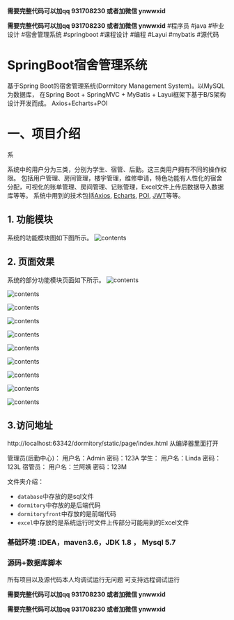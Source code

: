 **需要完整代码可以加qq  931708230 或者加微信 ynwwxid**

**需要完整代码可以加qq  931708230 或者加微信  ynwwxid**
#程序员 #java #毕业设计 #宿舍管理系统 #springboot #课程设计 #编程 #Layui #mybatis #源代码
# SpringBoot宿舍管理系统

基于Spring Boot的宿舍管理系统(Dormitory Management System)。以MySQL为数据库，
在Spring Boot + SpringMVC + MyBatis + Layui框架下基于B/S架构设计开发而成。
Axios+Echarts+POI


# 一、项目介绍
系

系统中的用户分为三类，分别为学生、宿管、后勤。这三类用户拥有不同的操作权限。
包括用户管理、房间管理，楼宇管理，维修申请，特色功能有人性化的宿舍分配，可视化的账单管理、房间管理、记账管理，Excel文件上传后数据导入数据库等等。
系统中用到的技术包括[Axios](http://www.axios-js.com/zh-cn/docs/), [Echarts](https://echarts.apache.org/zh/index.html), [POI](https://poi.apache.org/), [JWT](https://jwt.io/)等等。

## 1. 功能模块
系统的功能模块图如下图所示。
![contents](./picture/picture11.png)


##  2. 页面效果
系统的部分功能模块页面如下所示。
![contents](./picture/picture1.png)

![contents](./picture/picture2.png)

![contents](./picture/picture3.png)

![contents](./picture/picture4.png)

![contents](./picture/picture5.png)

![contents](./picture/picture6.png)

![contents](./picture/picture7.png)

![contents](./picture/picture8.png)

![contents](./picture/picture9.png)

![contents](./picture/picture10.png)

## 3.访问地址

http://localhost:63342/dormitory/static/page/index.html
从编译器里面打开

管理员(后勤中心)： 用户名：Admin  密码：123A
学生：            用户名：Linda  密码：123L
宿管员：          用户名：兰阿姨  密码：123M

文件夹介绍：
  * `database`中存放的是sql文件
  * `dormitory`中存放的是后端代码
  * `dormitoryfront`中存放的是前端代码
  * `excel`中存放的是系统运行时文件上传部分可能用到的Excel文件

### 基础环境 :IDEA，maven3.6，JDK 1.8 ， Mysql 5.7

### 源码+数据库脚本 

所有项目以及源代码本人均调试运行无问题 可支持远程调试运行
	
**需要完整代码可以加qq  931708230 或者加微信 ynwwxid**

**需要完整代码可以加qq  931708230 或者加微信  ynwwxid**
